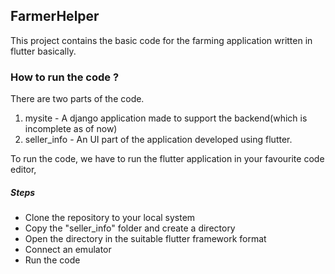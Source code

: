 ## FarmerHelper

This project contains the basic code for the farming application written in flutter basically.

### How to run the code ?
There are two parts of the code.

1. mysite - A django application made to support the backend(which is incomplete as of now)
2. seller_info - An UI part of the application developed using flutter.

To run the code, we have to run the flutter application in your favourite code editor,

##### Steps

- Clone the repository to your local system
- Copy the "seller_info" folder and create a directory
- Open the directory in the suitable flutter framework format
- Connect an emulator
- Run the code
